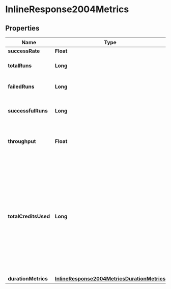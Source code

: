 

# InlineResponse2004Metrics

## Properties

Name | Type | Description | Notes
------------ | ------------- | ------------- | -------------
**successRate** | **Float** |  | 
**totalRuns** | **Long** | The total number of runs. | 
**failedRuns** | **Long** | The number of failed runs. | 
**successfulRuns** | **Long** | The number of successful runs. | 
**throughput** | **Float** | The average number of runs per day. | 
**totalCreditsUsed** | **Long** | The total credits consumed by the job in the aggregation window. Note that Insights is not a real time financial reporting tool and should not be used for credit reporting. | 
**durationMetrics** | [**InlineResponse2004MetricsDurationMetrics**](InlineResponse2004MetricsDurationMetrics.md) |  | 



